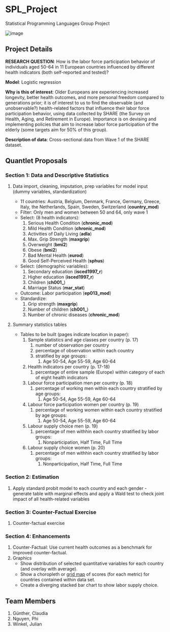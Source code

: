 # SPL_Project

Statistical Programming Languages Group Project

![image](https://imgs.xkcd.com/comics/machine_learning.png)

## Project Details

**RESEARCH QUESTION**: How is the labor force participation behavior of individuals aged 50-64 in 11 European countries influenced by different health indicators (both self-reported and tested)?

**Model**: Logistic regression

**Why is this of interest**: Older Europeans are experiencing increased longevity, better health outcomes, and more personal freedom compared to generations prior; it is of interest to us to find the observable (and unobservable?) health-related factors that influence their labor force participation behavior, using data collected by SHARE (the Survey on Health, Aging, and Retirement in Europe). Importance is on devising and implementing policies that aim to increase labor force participation of the elderly (some targets aim for 50% of this group).

**Description of data**: Cross-sectional data from Wave 1 of the SHARE dataset.

## Quantlet Proposals

### Section 1: Data and Descriptive Statistics

1. Data import, cleaning, imputation, prep variables for model input (dummy variables, standardization)
    - 11 countries: Austria, Belgium, Denmark, France, Germany, Greece, Italy, the Netherlands, Spain, Sweden, Switzerland (**country_mod**)
    - Filter: Only men and women between 50 and 64, only wave 1
    - Select: (8 health indicators):
        1. Serious Health Condition (**chronic_mod**)
        2. Mild Health Condition (**chronic_mod**)
        3. Activities of Daily Living (**adla**)
        4. Max. Grip Strength (**maxgrip**)
        5. Overweight (**bmi2**)
        6. Obese (**bmi2**)
        7. Bad Mental Health (**eurod**)
        8. Good Self-Perceived Health (**sphus**)
    - Select: (demographic variables):
        1. Secondary education (**isced1997_r**)
        2. Higher education (**isced1997_r**)
        3. Children (**ch001_**)
        4. Marriage Status (**mar_stat**)
    - Outcome: Labor participation (**ep013_mod**)
    - Standardize:
        1. Grip strength (**maxgrip**)
        2. Number of children (**ch001_**)
        3. Number of chronic diseases (**chronic_mod**)

2. Summary statistics tables
    - Tables to be built (pages indicate location in paper):
        1. Sample statistics and age classes per country (p. 17)
            1. number of observation per country
            2. percentage of observation within each country
            3. stratified by age groups:
                1. Age 50-54, Age 55-59, Age 60-64
        2. Health indicators per country (p. 17-18)
            1. percentage of entire sample (Europe) within category of each of eight health indicators
        3. Labour force participation men per country (p. 18)
            1. percentage of working men within each country stratified by age groups:
                1. Age 50-54, Age 55-59, Age 60-64
        4. Labour force participation women per country (p. 19)
            1. percentage of working women within each country stratified by age groups:
                1. Age 50-54, Age 55-59, Age 60-64
        5. Labour supply choice men (p. 19)
            1. percentage of men withhin each country stratified by labor groups:
                1. Nonparticipation, Half Time, Full Time
        6. Labour supply choice women (p. 20)
            1. percentage of men withhin each country stratified by labor groups:
                1. Nonparticipation, Half Time, Full Time

### Section 2: Estimation

1. Apply standard probit model to each country and each gender - generate table with marginal effects and apply a Wald test to check joint impact of all health-related variables

### Section 3: Counter-Factual Exercise

1. Counter-factual exercise

### Section 4: Enhancements

1. Counter-Factual: Use current health outcomes as a benchmark for improved counter-factual.
2. Graphics
    - Show distribution of selected quantitative variables for each country (and overlay with average).
    - Show a choropleth or [grid map](https://www.theguardian.com/uk-news/ng-interactive/2017/feb/20/what-the-eu27-want-brexit-red-lines-from-the-other-side-of-the-table) of scores (for each metric) for countries contained within data set.
    - Create a diverging stacked bar chart to show labor supply choice.

## Team Members

1. Günther, Claudia
2. Nguyen, Phi
3. Winkel, Julian
